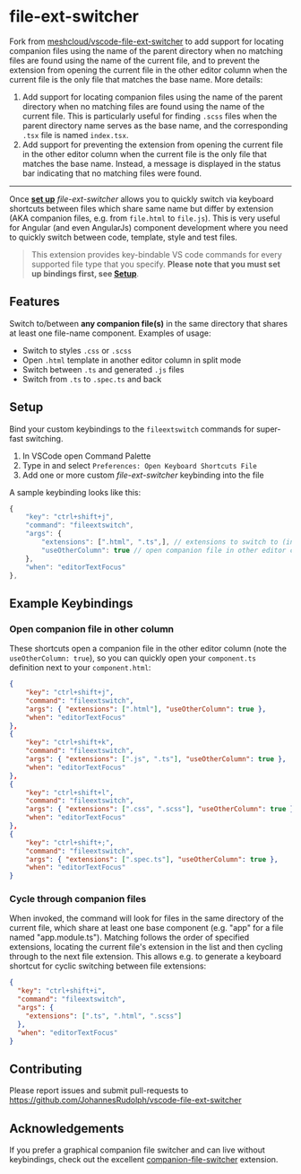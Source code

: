 # file-ext-switcher

Fork from
[meshcloud/vscode-file-ext-switcher](https://github.com/meshcloud/vscode-file-ext-switcher)
to add support for locating companion files using the name of the parent directory
when no matching files are found using the name of the current file, and to
prevent the extension from opening the current file in the other editor column
when the current file is the only file that matches the base name. More details:

1. Add support for locating companion files using the name of the parent
   directory when no matching files are found using the name of the current
   file. This is particularly useful for finding `.scss` files when the parent
   directory name serves as the base name, and the corresponding `.tsx` file
   is named `index.tsx`.
2. Add support for preventing the extension from opening the current file in the
   other editor column when the current file is the only file that matches the
   base name. Instead, a message is displayed in the status bar indicating that
   no matching files were found.

---

Once **[set up](#setup)** _file-ext-switcher_ allows you to quickly switch via keyboard shortcuts between files which share same name but differ by extension (AKA companion files, e.g. from `file.html` to `file.js`).
This is very useful for Angular (and even AngularJs) component development where you need to quickly switch between code, template, style and test files.

> This extension provides key-bindable VS code commands for every supported file type that you specify.
> **Please note that you must set up bindings first, see [Setup](#setup)**.

## Features

Switch to/between **any companion file(s)** in the same directory that shares at least one file-name component. Examples of usage:

- Switch to styles `.css` or `.scss`
- Open `.html` template in another editor column in split mode
- Switch between `.ts` and generated `.js` files
- Switch from `.ts` to `.spec.ts` and back

## Setup

Bind your custom keybindings to the `fileextswitch` commands for super-fast switching.

1. In VSCode open Command Palette
2. Type in and select `Preferences: Open Keyboard Shortcuts File`
3. Add one or more custom _file-ext-switcher_ keybinding into the file

A sample keybinding looks like this:

```javascript
{
    "key": "ctrl+shift+j",
    "command": "fileextswitch",
    "args": {
        "extensions": [".html", ".ts",], // extensions to switch to (in the exact order)
        "useOtherColumn": true // open companion file in other editor column (default false)
    },
    "when": "editorTextFocus"
},
```

## Example Keybindings

### Open companion file in other column

These shortcuts open a companion file in the other editor column (note the `useOtherColumn: true`), so you can quickly open your `component.ts` definition next to your `component.html`:

```json
{
    "key": "ctrl+shift+j",
    "command": "fileextswitch",
    "args": { "extensions": [".html"], "useOtherColumn": true },
    "when": "editorTextFocus"
},
{
    "key": "ctrl+shift+k",
    "command": "fileextswitch",
    "args": { "extensions": [".js", ".ts"], "useOtherColumn": true },
    "when": "editorTextFocus"
},
{
    "key": "ctrl+shift+l",
    "command": "fileextswitch",
    "args": { "extensions": [".css", ".scss"], "useOtherColumn": true },
    "when": "editorTextFocus"
},
{
    "key": "ctrl+shift+;",
    "command": "fileextswitch",
    "args": { "extensions": [".spec.ts"], "useOtherColumn": true },
    "when": "editorTextFocus"
}
```

### Cycle through companion files

When invoked, the command will look for files in the same directory of the current file, which share at least one base component (e.g. "app" for a file named "app.module.ts"). Matching follows the order of specified extensions, locating the current file's extension in the list and then cycling through to the next file extension. This allows e.g. to generate a keyboard shortcut for cyclic switching between file extensions:

```json
{
  "key": "ctrl+shift+i",
  "command": "fileextswitch",
  "args": {
    "extensions": [".ts", ".html", ".scss"]
  },
  "when": "editorTextFocus"
}
```

## Contributing

Please report issues and submit pull-requests to https://github.com/JohannesRudolph/vscode-file-ext-switcher

## Acknowledgements

If you prefer a graphical companion file switcher and can live without keybindings, check out the excellent [companion-file-switcher](https://marketplace.visualstudio.com/items?itemName=ClementVidal.companion-file-switcher) extension.
